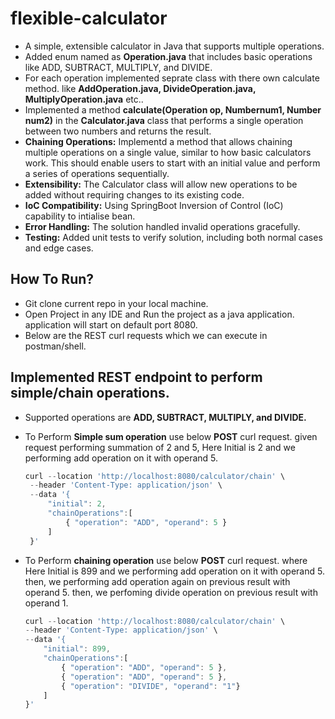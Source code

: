 # flexible-calculator
- A simple, extensible calculator in Java that supports multiple operations.
- Added enum named as **Operation.java** that includes basic operations like ADD, SUBTRACT, MULTIPLY, and DIVIDE.
- For each operation implemented seprate class with there own calculate method. like **AddOperation.java, DivideOperation.java, MultiplyOperation.java** etc..
- Implemented a method **calculate(Operation op, Numbernum1, Number num2)** in the **Calculator.java** class that performs a single operation between
two numbers and returns the result.
- **Chaining Operations:** Implementd a method that allows chaining multiple operations on a single value, similar to how basic calculators work. This should enable users to start with an initial value and perform a series of operations sequentially. 
- **Extensibility:** The Calculator class will allow new operations to be added without requiring changes to its existing code.
- **IoC Compatibility:** Using SpringBoot Inversion of Control (IoC) capability to intialise bean.
- **Error Handling:** The solution handled invalid operations gracefully.
- **Testing:** Added unit tests to verify solution, including both normal cases and edge cases.

## How To Run?
- Git clone current repo in your local machine.
- Open Project in any IDE and Run the project as a java application. application will start on default port 8080.
- Below are the REST curl requests which we can execute in postman/shell.

## Implemented REST endpoint to perform simple/chain operations.
- Supported operations are **ADD, SUBTRACT, MULTIPLY, and DIVIDE.**
- To Perform **Simple sum operation** use below **POST** curl request. given request performing summation of 2 and 5,
  Here Initial is 2 and we performing add operation on it with operand 5. 
     ```ts
     curl --location 'http://localhost:8080/calculator/chain' \
      --header 'Content-Type: application/json' \
      --data '{
          "initial": 2,
          "chainOperations":[
              { "operation": "ADD", "operand": 5 }
          ]
      }'
     ```

- To Perform **chaining operation** use below **POST** curl request. where
  Here Initial is 899 and we performing add operation on it with operand 5.
  then, we performing add operation again on previous result with operand 5.
  then, we perfoming divide operation on previous result with operand 1.
     ```ts
     curl --location 'http://localhost:8080/calculator/chain' \
     --header 'Content-Type: application/json' \
     --data '{
         "initial": 899,
         "chainOperations":[
             { "operation": "ADD", "operand": 5 },
             { "operation": "ADD", "operand": 5 },
             { "operation": "DIVIDE", "operand": "1"}
         ]
     }'
     ```
